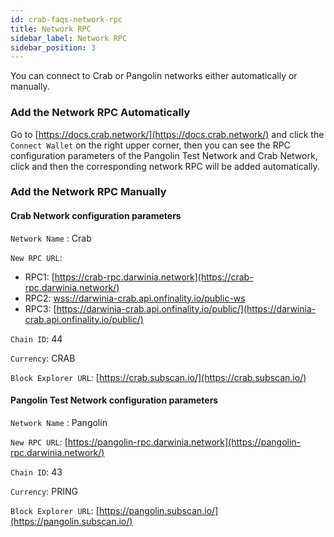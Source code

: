 ```yaml
---
id: crab-faqs-network-rpc
title: Network RPC
sidebar_label: Network RPC
sidebar_position: 3
---
```


You can connect to Crab or Pangolin networks either automatically or manually. 

### Add the Network RPC Automatically

Go to [https://docs.crab.network/](https://docs.crab.network/) and click the `Connect Wallet` on the right upper corner, then you can see the RPC configuration parameters of the Pangolin Test Network and Crab Network, click and then the corresponding network RPC will be added automatically.

### Add the Network RPC Manually

#### Crab Network configuration parameters

<aside>

`Network Name` : Crab

`New RPC URL`: 
- RPC1: [https://crab-rpc.darwinia.network](https://crab-rpc.darwinia.network/)
- RPC2: [wss://darwinia-crab.api.onfinality.io/public-ws](wss://darwinia-crab.api.onfinality.io/public-ws)
- RPC3: [https://darwinia-crab.api.onfinality.io/public/](https://darwinia-crab.api.onfinality.io/public/)

`Chain ID`: 44

`Currency`: CRAB

`Block Explorer URL`: [https://crab.subscan.io/](https://crab.subscan.io/)

</aside>

#### Pangolin Test Network configuration parameters

<aside>

`Network Name` : Pangolin

`New RPC URL`: [https://pangolin-rpc.darwinia.network](https://pangolin-rpc.darwinia.network/)


`Chain ID`: 43

`Currency`: PRING

`Block Explorer URL`: [https://pangolin.subscan.io/](https://pangolin.subscan.io/)

</aside>